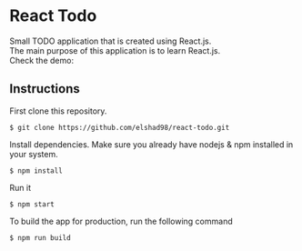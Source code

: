 # React Todo

Small TODO application that is created using React.js.  
The main purpose of this application is to learn React.js.  
Check the demo:   

## Instructions

First clone this repository.    
```
$ git clone https://github.com/elshad98/react-todo.git
```  
Install dependencies. Make sure you already have nodejs & npm installed in your system.  
```
$ npm install
```  
Run it
```
$ npm start
```  
To build the app for production, run the following command  
```
$ npm run build
```  
